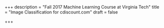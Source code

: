 +++
description = "Fall 2017 Machine Learning Course at Virginia Tech"
title = "Image Classification for cdiscount.com"
draft = false

+++
